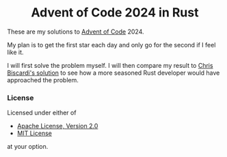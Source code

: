 <div align="center">

# Advent of Code 2024 in Rust

</div>

These are my solutions to [Advent of Code](https://adventofcode.com/) 2024.

My plan is to get the first star each day and only go for the second if I feel like it.

I will first solve the problem myself. I will then compare my result to [Chris Biscardi's solution](https://youtube.com/playlist?list=PLWtPciJ1UMuBABpu6LeP0ZZnvpVMRZvGc) to see how a more seasoned Rust developer would have approached the problem.

### License

Licensed under either of

- [Apache License, Version 2.0](LICENSE-APACHE)
- [MIT License](LICENSE-MIT)

at your option.
